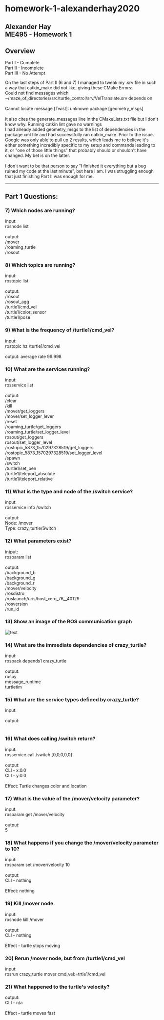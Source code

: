 # homework-1-alexanderhay2020

Alexander Hay<br/>
ME495 - Homework 1
---------------------------------
## Overview

Part I - Complete<br/>
Part II - Incomplete<br/>
Part III - No Attempt<br/>

On the last steps of Part II (6 and 7) I managed to tweak my .srv file in such a way that catkin_make did not like, giving these CMake Errors:<br/>
Could not find messages which ~/maze_of_directories/src/turtle_control/srv/VelTranslate.srv depends on
<br/>
<br/>
Cannot locate message [Twist]: unknown package [geometry_msgs]<br/>
<br/>
It also cites the generate_messages line in the CMakeLists.txt file but I don't know why.
Running catkin lint gave no warnings
<br/>
I had already added geometry_msgs to the list of dependencies in the package.xml file and had successfully ran catkin_make. Prior to the issue. Google was only able to pull up 2 results, which leads me to believe it's either something incredibly specific to my setup and commands leading to it, or "one of those little things" that probably should or shouldn't have changed. My bet is on the latter.
<br/>
<br/>
I don't want to be that person to say "I finished it everything but a bug ruined my code at the last minute", but here I am. I was struggling enough that just finishing Part II was enough for me.

---------------------------------
## Part 1 Questions:

### 7) Which nodes are running?

input:<br/>
rosnode list<br/>
<br/>
output:<br/>
/mover<br/>
/roaming_turtle<br/>
/rosout<br/>

### 8) Which topics are running?

input:<br/>
rostopic list<br/>
<br/>
output:<br/>
/rosout<br/>
/rosout_agg<br/>
/turtle1/cmd_vel<br/>
/turtle1/color_sensor<br/>
/turtle1/pose<br/>

### 9) What is the frequency of /turtle1/cmd_vel?

input:<br/>
rostopic hz /turtle1/cmd_vel<br/>
<br/>
output: average rate 99.998<br/>

### 10) What are the services running?

input:<br/>
rosservice list<br/>
<br/>
output:<br/>
/clear<br/>
/kill<br/>
/mover/get_loggers<br/>
/mover/set_logger_lever<br/>
/reset<br/>
/roaming_turtle/get_loggers<br/>
/roaming_turtle/set_logger_level<br/>
rosout/get_loggers<br/>
rosout/set_logger_level<br/>
/rostopic_5873_1570297328519/get_loggers</br>
/rostopic_5873_1570297328519/set_logger_level</br>
/spawn</br>
/switch</br>
/turtle1/set_pen</br>
/turtle1/teleport_absolute</br>
/turtle1/teleport_relative</br>

### 11) What is the type and node of the /switch service?

input:</br>
rosservice info /switch</br>
</br>
output:</br>
Node: /mover</br>
Type: crazy_turtle/Switch

### 12) What parameters exist?

intput:</br>
rosparam list</br>
</br>
output:</br>
/background_b</br>
/background_g</br>
/background_r</br>
/mover/velocity</br>
/rosdistro</br>
/roslaunch/uris/host_xero_76__40129</br>
/rosversion</br>
/run_id</br>

### 13) Show an image of the ROS communication graph

![text](https://github.com/ME495-EmbeddedSystems/homework-1-alexanderhay2020/blob/master/pic1.png)

### 14) What are the immediate dependencies of crazy_turtle?

input:<br/>
rospack depends1 crazy_turtle<br/>
<br/>
output:<br/>
rospy<br/>
message_runtime<br/>
turtletim<br/>

### 15) What are the service types defined by crazy_turtle?

input:<br/>
<br/>
output:<br/>
<br/>

### 16) What does calling /switch return?

input:<br/>
rosservice call /switch [0,0,0,0,0]<br/>
<br/>
output:<br/>
CLI - x:0.0<br/>
CLI - y:0.0<br/>
<br/>
Effect: Turtle changes color and location

### 17) What is the value of the /mover/velocity parameter?

input:<br/>
rosparam get /mover/velocity<br/>
<br/>
output:<br/>
5<br/>

### 18) What happens if you change the /mover/velocity parameter to 10?

input:<br/>
rosparam set /mover/velocity 10<br/>
<br/>
output:<br/>
CLI - nothing<br/>
<br/>
Effect: nothing<br/>

### 19) Kill /mover node

input:<br/>
rosnode kill /mover<br/>
<br/>
output:<br/>
CLI - nothing<br/>
<br/>
Effect - turtle stops moving

### 20) Rerun /mover node, but from /turtle1/cmd_vel

input:<br/>
rosrun crazy_turtle mover cmd_vel:=trtle1/cmd_vel<br/>

### 21) What happened to the turtle's velocity?

output:<br/>
CLI - n/a<br/>
<br/>
Effect - turtle moves fast
